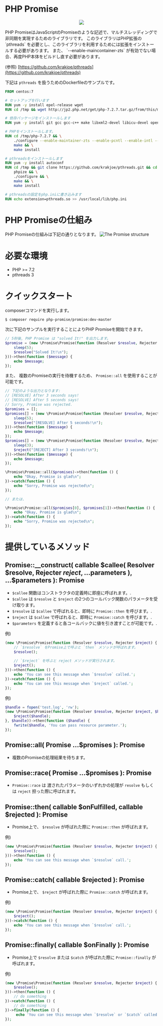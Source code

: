 # PHP Promise
<p align="center"><img src="https://user-images.githubusercontent.com/1282995/42281650-2887c028-7fdf-11e8-962c-bf7bdd339fdf.png"></p>
PHP PromiseはJavaScriptのPromiseのような記述で、マルチスレッディングで非同期を実現するためのライブラリです。
このライブラリはPHP拡張の `pthreads` を必要とし、このライブラリを利用するためには拡張をインストールする必要があります。
また、 `--enable-maincontainer-zts` が有効でない場合、再度PHP本体をビルドし直す必要があります。

(参照) [https://github.com/krakjoe/pthreads](https://github.com/krakjoe/pthreads)

下記は `pthreads` を扱うためのDockerfileのサンプルです。

```Dockerfile
FROM centos:7

# セットアップを行います
RUN yum -y install epel-release wget
RUN cd /tmp && wget http://jp2.php.net/get/php-7.2.7.tar.gz/from/this/mirror -O php-7.2 && tar zxvf php-7.2

# 依存パッケージをインストールします
RUN yum -y install git gcc gcc-c++ make libxml2-devel libicu-devel openssl-devel

# PHPをインストールします。
RUN cd /tmp/php-7.2.7 && \
    ./configure --enable-maintainer-zts --enable-pcntl --enable-intl --enable-zip --enable-pdo --enable-sockets --with-openssl && \
    make && \
    make install

# pthreadsをインストールします
RUN yum -y install autoconf
RUN cd /tmp && git clone https://github.com/krakjoe/pthreads.git && cd pthreads && \
    phpize && \
    ./configure && \
    make && \
    make install

# pthreadsの設定をphp.iniに書き込みます
RUN echo extension=pthreads.so >> /usr/local/lib/php.ini
```

# PHP Promiseの仕組み
PHP Promiseの仕組みは下記の通りとなります。
![The Promise structure](https://user-images.githubusercontent.com/1282995/42298295-20c6456a-8040-11e8-9c66-8b3422d327c8.jpeg) 

# 必要な環境

- PHP >= 7.2
- pthreads 3


# クイックスタート

composerコマンドを実行します。
```
$ composer require php-promise/promise:dev-master
```

次に下記のサンプルを実行することによりPHP Promiseを開始できます。
```php
// 5秒後, PHP Promise は "solved It!" を出力します。
$promise = (new \Promise\Promise(function (Resolver $resolve, Rejecter $reject) {
    sleep(5);
    $resolve("Solved It!\n");
}))->then(function ($message) {
    echo $message;
});
```

また、 複数のPromiseの実行を待機するため、 `Promise::all` を使用することが可能です。

```php
// 下記のような出力となります:
// [RESOLVE] After 3 seconds says!
// [RESOLVE] After 5 seconds says!
// Sorry, Promise was rejected.
$promises = [];
$promises[] = (new \Promise\Promise(function (Resolver $resolve, Rejecter $reject) {
    sleep(5);
    $resolve("[RESOLVE] After 5 seconds!\n");
}))->then(function ($message) {
    echo $message;
});
$promises[] = (new \Promise\Promise(function (Resolver $resolve, Rejecter $reject) {
    sleep(3);
    $reject("[REJECT] After 3 seconds!\n");
}))->then(function ($message) {
    echo $message;
});

\Promise\Promise::all($promises)->then(function () {
    echo "Okay, Promise is glad\n";
})->catch(function () {
    echo "Sorry, Promise was rejected\n";
});

// または、

\Promise\Promise::all($promises[0], $promises[1])->then(function () {
    echo "Okay, Promise is glad\n";
})->catch(function () {
    echo "Sorry, Promise was rejected\n";
});
```

# 提供しているメソッド

## Promise::__construct( callable $callee( Resolver $resolve, Rejecter $reject, ...$parameters ), ...$parameters ): Promise
- `$callee` 関数はコンストラクタの定義時に即座に呼ばれます。.
- `$callee` は `$resolve` と `$reject` の2つのコールバック関数のパラメータを受け取ります。
- `$resolve` は `$callee` で呼ばれると、即時に `Promise::then` を呼びます。.
- `$reject` は `$callee` で呼ばれると、即時に `Promise::catch` を呼びます。.
- `$parameters` を定義すると各コールバックに値を引き渡すことが可能です。.

例)

```php
(new \Promise\Promise(function (Resolver $resolve, Rejecter $reject) {
    // `$resolve` をPromise上で呼ぶと `then` メソッドが呼ばれます。
    $resolve();
    
    // `$reject` を呼ぶと reject メソッドが実行されます。
    $reject();
}))->then(function () {
    echo 'You can see this message when `$resolve` called.';
})->catch(function () {
    echo 'You can see this message when `$reject` called.';
});
```

例)
```php
$handle = fopen('test.log', 'rw');
(new \Promise\Promise(function (Resolver $resolve, Rejecter $reject, $handle) {
    $reject($handle);
}, $handle))->then(function ($handle) {
    fwrite($handle, 'You can pass resource parameter.');
});
```

## Promise::all( Promise ...$promises ): Promise
- 複数のPromiseの処理結果を待ちます。

## Promise::race( Promise ...$promises ): Promise
- `Promise::race` は 渡されたパラメータのいずれかの処理が `resolve` もしくは `reject` 担った際に呼ばれます。 

## Promise::then( callable $onFulfilled, callable $rejected ): Promise
- Promise上で、 `$resolve` が呼ばれた際に `Promise::then` が呼ばれます。

例)
```php
(new \Promise\Promise(function (Resolver $resolve, Rejecter $reject) {
    $resolve();
}))->then(function () {
    echo 'You can see this message when `$resolve` call.';
});
```

## Promise::catch( callable $rejected ): Promise
- Promise上で、 `$reject` が呼ばれた際に `Promise::catch` が呼ばれます。

例)
```php
(new \Promise\Promise(function (Resolver $resolve, Rejecter $reject) {
    $reject();
}))->catch(function () {
    echo 'You can see this message when `$resolve` call.';
});
```

## Promise::finally( callable $onFinally ): Promise
- Promise上で `$resolve` または `$catch` が呼ばれた際に `Promise::finally` が呼ばれます。

例)
```php
(new \Promise\Promise(function (Resolver $resolve, Rejecter $reject) {
    $resolve();
}))->then(function () {
    // do something
})->catch(function () {
    // do something
})->finally(function () {
     echo 'You can see this message when `$resolve` or `$catch` called.';
});
```